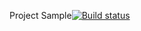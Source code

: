 Project Sample[![Build status](https://ci.appveyor.com/api/projects/status/3h3xx4a0spjbjj51?svg=true)](https://ci.appveyor.com/project/Malolepskaya-Elena/project-sample)